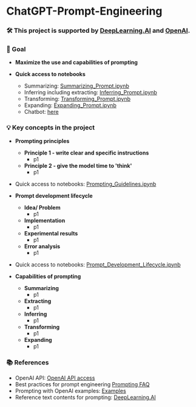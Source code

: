# ChatGPT-Prompt-Engineering

### 🛠️ This project is supported by [DeepLearning.AI](https://www.deeplearning.ai/) and [OpenAI](https://openai.com/).

### 🎯 Goal
- **Maximize the use and capabilities of prompting**
- **Quick access to notebooks**
  
  - Summarizing: [Summarizing_Prompt.ipynb](https://github.com/SC92113/ChatGPT-Prompt-Engineering/blob/ee7bf1ac5a5f4828f7829ae20abc913d29b98476/Summarizing_Prompt.ipynb)
  - Inferring including extracting: [Inferring_Prompt.ipynb](https://github.com/SC92113/ChatGPT-Prompt-Engineering/blob/ee7bf1ac5a5f4828f7829ae20abc913d29b98476/Inferring_Prompt.ipynb)
  - Transforming: [Transforming_Prompt.ipynb](https://github.com/SC92113/ChatGPT-Prompt-Engineering/blob/ee7bf1ac5a5f4828f7829ae20abc913d29b98476/Transforming_Prompt.ipynb)
  - Expanding: [Expanding_Prompt.ipynb](https://github.com/SC92113/ChatGPT-Prompt-Engineering/blob/ee7bf1ac5a5f4828f7829ae20abc913d29b98476/Expanding_Prompt.ipynb)
  - Chatbot: [here]()

### 💡 Key concepts in the project

- **Prompting principles**

  - **Principle 1 - write clear and specific instructions**
    - p1
  - **Principle 2 - give the model time to 'think'**
    - p1
- Quick access to notebooks: [Prompting_Guidelines.ipynb](https://github.com/SC92113/ChatGPT-Prompt-Engineering/blob/b67c291849502f68af4df5efefc3985a06210c92/Prompting_Guidelines.ipynb)

- **Prompt development lifecycle**

  - **Idea/ Problem**
    - p1
  - **Implementation**
    - p1
  - **Experimental results**
    - p1
  - **Error analysis**
    - p1
- Quick access to notebooks: [Prompt_Development_Lifecycle.ipynb](https://github.com/SC92113/ChatGPT-Prompt-Engineering/blob/b67c291849502f68af4df5efefc3985a06210c92/Prompt_Development_Lifecycle.ipynb)

- **Capabilities of prompting**
  - **Summarizing**
    - p1
  - **Extracting**
    - p1
  - **Inferring**
    - p1
  - **Transforming**
    - p1
  - **Expanding**
    - p1

### 📚 References

- OpenAI API: [OpenAI API access](https://platform.openai.com/login?launch)
- Best practices for prompt engineering [Prompting FAQ](https://help.openai.com/en/articles/6654000-best-practices-for-prompt-engineering-with-the-openai-api)
- Prompting with OpenAI examples: [Examples](https://platform.openai.com/examples)
- Reference text contents for prompting: [DeepLearning.AI](https://www.deeplearning.ai/)
